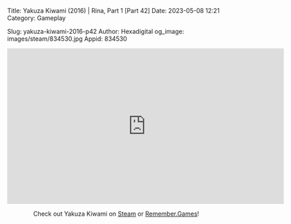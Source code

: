 Title: Yakuza Kiwami (2016) | Rina, Part 1 [Part 42]
Date: 2023-05-08 12:21
Category: Gameplay

Slug: yakuza-kiwami-2016-p42
Author: Hexadigital
og_image: images/steam/834530.jpg
Appid: 834530

<center><iframe src="https://www.youtube.com/embed/J7vi6nSl4lY?feature=oembed" allow="accelerometer; autoplay; encrypted-media; gyroscope; picture-in-picture" width="640" height="360" frameborder="0"></iframe>

Check out Yakuza Kiwami on [Steam](https://store.steampowered.com/app/834530/?curator_clanid=34633900) or [Remember.Games](https://remember.games/game/342/)!</center>
